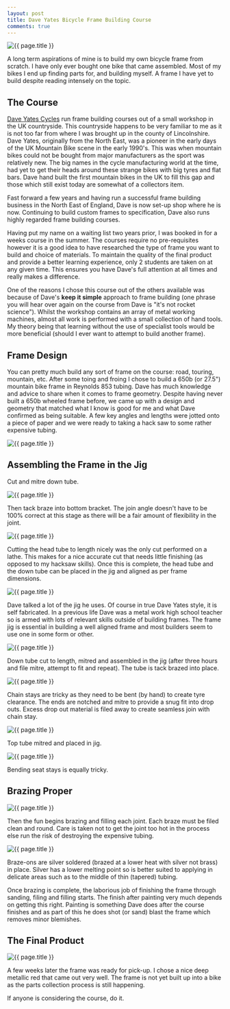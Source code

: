 ```yaml
---
layout: post
title: Dave Yates Bicycle Frame Building Course 
comments: true
---
```

![{{ page.title }}](/public/images/2014-07-28-brazing-resize.jpg)

A long term aspirations of mine is to build my own bicycle frame from scratch. I have only ever bought one bike that came assembled. Most of my bikes I end up finding parts for, and building myself. A frame I have yet to build despite reading intensely on the topic. 

## The Course

[Dave Yates Cycles](http://www.daveyatescycles.co.uk/) run frame building courses out of a small workshop in the UK countryside. This countryside happens to be very familiar to me as it is not too far from where I was brought up in the county of Lincolnshire. Dave Yates, originally from the North East, was a pioneer in the early days of the UK Mountain Bike scene in the early 1990's. This was when mountain bikes could not be bought from major manufacturers as the sport was relatively new. The big names in the cycle manufacturing world at the time, had yet to get their heads around these strange bikes with big tyres and flat bars. Dave hand built the first mountain bikes in the UK to fill this gap and those which still exist today are somewhat of a collectors item.

Fast forward a few years and having run a successful frame building business in the North East of England, Dave is now set-up shop where he is now. Continuing to build custom frames to specification, Dave also runs highly regarded frame building courses.

Having put my name on a waiting list two years prior, I was booked in for a weeks course in the summer. The courses require no pre-requisites however it is a good idea to have researched the type of frame you want to build and choice of materials. To maintain the quality of the final product and provide a better learning experience, only 2 students are taken on at any given time. This ensures you have Dave's full attention at all times and really makes a difference.

One of the reasons I chose this course out of the others available was because of Dave's **keep it simple** approach to frame building (one phrase you will hear over again on the course from Dave is "it's not rocket science"). Whilst the workshop contains an array of metal working machines, almost all work is performed with a small collection of hand tools. My theory being that learning without the use of specialist tools would be more beneficial (should I ever want to attempt to build another frame).

## Frame Design

You can pretty much build any sort of frame on the course: road, touring, mountain, etc. After some toing and froing I chose to build a 650b (or 27.5") mountain bike frame in Reynolds 853 tubing. Dave has much knowledge and advice to share when it comes to frame geometry. Despite having never built a 650b wheeled frame before, we came up with a design and geometry that matched what I know is good for me and what Dave confirmed as being suitable. A few key angles and lengths were jotted onto a piece of paper and we were ready to taking a hack saw to some rather expensive tubing.

![{{ page.title }}](/public/images/2014-07-28-frame-spec-sheet-resize.jpg)

## Assembling the Frame in the Jig

Cut and mitre down tube.

![{{ page.title }}](/public/images/2014-07-28-mitre-down-tube-resize.jpg)

Then tack braze into bottom bracket. The join angle doesn't have to be 100% correct at this stage as there will be a fair amount of flexibility in the joint.

![{{ page.title }}](/public/images/2014-07-28-bottom-bracket-resize.jpg) 

Cutting the head tube to length nicely was the only cut performed on a lathe. This makes for a nice accurate cut that needs little finishing (as opposed to my hacksaw skills). Once this is complete, the head tube and the down tube can be placed in the jig and aligned as per frame dimensions. 

![{{ page.title }}](/public/images/2014-07-28-in-the-jig-resize.jpg)

Dave talked a lot of the jig he uses. Of course in true Dave Yates style, it is self fabricated. In a previous life Dave was a metal work high school teacher so is armed with lots of relevant skills outside of building frames. The frame jig is essential in building a well aligned frame and most builders seem to use one in some form or other. 

![{{ page.title }}](/public/images/2014-07-29-down-tube-in-resize.jpg)

Down tube cut to length, mitred and assembled in the jig (after three hours and file mitre, attempt to fit and repeat). The tube is tack brazed into place.

![{{ page.title }}](/public/images/2014-07-29-chain-stays-in-resize.jpg)

Chain stays are tricky as they need to be bent (by hand) to create tyre clearance. The ends are notched and mitre to provide a snug fit into drop outs. Excess drop out material is filed away to create seamless join with chain stay.

![{{ page.title }}](/public/images/2014-07-30-top-tube-resize.jpg)

Top tube mitred and placed in jig.

![{{ page.title }}](/public/images/2014-07-40-seat-stay-massage-resize.jpg)

Bending seat stays is equally tricky.

## Brazing Proper

![{{ page.title }}](/public/images/2014-07-30-brazing-bb-resize.jpg)

Then the fun begins brazing and filling each joint. Each braze must be filed clean and round. Care is taken not to get the joint too hot in the process else run the risk of destroying the expensive tubing.

![{{ page.title }}](/public/images/2014-08-01-cable-guides-resize.jpg)

Braze-ons are silver soldered (brazed at a lower heat with silver not brass) in place. Silver has a lower melting point so is better suited to applying in delicate areas such as to the middle of thin (tapered) tubing.

Once brazing is complete, the laborious job of finishing the frame through sanding, filing and filling starts. The finish after painting very much depends on getting this right. Painting is something Dave does after the course finishes and as part of this he does shot (or sand) blast the frame which removes minor blemishes.

## The Final Product

![{{ page.title }}](/public/images/2014-08-26-painted-frame-resize.jpg)

A few weeks later the frame was ready for pick-up. I chose a nice deep metallic red that came out very well. The frame is not yet built up into a bike as the parts collection process is still happening.

If anyone is considering the course, do it.
